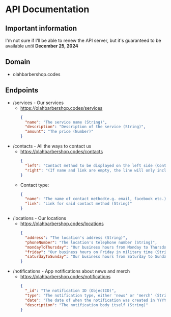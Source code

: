 # API Documentation

## Important information
I'm not sure if I'll be able to renew the API server, but it's guaranteed to be available *until* **December 25, 2024**

## Domain
- olahbarbershop.codes

## Endpoints
- /services - Our services
  - https://olahbarbershop.codes/services
    ```json
    {
      "name": "The service name (String)",
      "description": "Description of the service (String)",
      "amount": "The price (Number)"
    }
    ```
- /contacts - All the ways to contact us
  - https://olahbarbershop.codes/contacts
    ```json
    {
      "left": "Contact method to be displayed on the left side (Contact)",
      "right": "(If name and link are empty, the line will only include the 'left' contact method) Contact to be displayed on the right side (Contact)"
    }
    ```
  - Contact type:
    ```json
    {
      "name": "The name of contact method(e.g. email, facebook etc.) (String)",
      "link": "Link for said contact method (String)"
    }
    ```
- /locations - Our locations
  - https://olahbarbershop.codes/locations
    ```json
    {
      "address": "The location's address (String)",
      "phoneNumber": "The location's telephone number (String)",
      "mondayToThursday": "Our business hours from Monday to Thursday in military time (String)",
      "friday": "Our business hours on Friday in military time (String)",
      "saturdayToSunday": "Our business hours from Saturday to Sunday in military time (String)"
    }
    ```
- /notifications - App notifications about news and merch
  - https://olahbarbershop.codes/notifications
    ```json
    {
      "_id": "The notification ID (ObjectID)",
      "type": "The notification type, either 'news' or 'merch' (String)",
      "date": "The date of when the notification was created in YYYY-MM-DD format (String)",
      "description": "The notification body itself (String)"
    }
    ```
